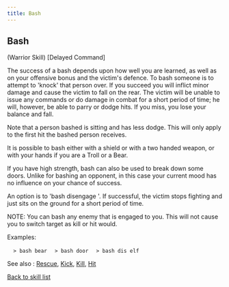 ```yaml
---
title: Bash
---
```


## Bash

(Warrior Skill) \[Delayed Command\]

The success of a bash depends upon how well you are learned, as well as
on your offensive bonus and the victim's defence. To bash someone is to
attempt to 'knock' that person over. If you succeed you will inflict
minor damage and cause the victim to fall on the rear. The victim will
be unable to issue any commands or do damage in combat for a short
period of time; he will, however, be able to parry or dodge hits. If you
miss, you lose your balance and fall.

Note that a person bashed is sitting and has less dodge. This will only
apply to the first hit the bashed person receives.

It is possible to bash either with a shield or with a two handed weapon,
or with your hands if you are a Troll or a Bear.

If you have high strength, bash can also be used to break down some
doors. Unlike for bashing an opponent, in this case your current mood
has no influence on your chance of success.

An option is to 'bash disengage <name>'. If successful, the victim stops
fighting and just sits on the ground for a short period of time.

NOTE: You can bash any enemy that is engaged to you. This will not cause
you to switch target as kill or hit would.

Examples:

`  > bash bear`
`  > bash door`
`  > bash dis elf`

See also : [Rescue](Rescue "wikilink"), [Kick](Kick "wikilink"),
[Kill](Kill "wikilink"), [Hit](Hit "wikilink")

[Back to skill list](Skill "wikilink")